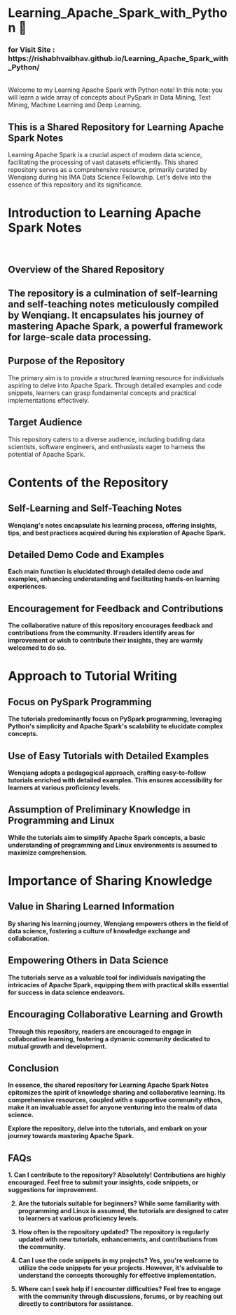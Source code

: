 # Learning_Apache_Spark_with_Python 🚀
<h3> <b>for Visit Site  :  https://rishabhvaibhav.github.io/Learning_Apache_Spark_with_Python/  </b> </h3>
<BR>
Welcome to my Learning Apache Spark with Python note! 
In this note: 
you will learn a wide array of concepts about PySpark in Data Mining, Text Mining, Machine Learning and Deep Learning. 

<h2>This is a Shared Repository for Learning Apache Spark Notes</h2>
Learning Apache Spark is a crucial aspect of modern data science, facilitating the processing of vast datasets efficiently. This shared repository serves as a comprehensive resource, primarily curated by Wenqiang during his IMA Data Science Fellowship. Let's delve into the essence of this repository and its significance.

<h1><b>Introduction to Learning Apache Spark Notes</b></h1>
<BR>
<h2>Overview of the Shared Repository<h2>
The repository is a culmination of self-learning and self-teaching notes meticulously compiled by Wenqiang. It encapsulates his journey of mastering Apache Spark, a powerful framework for large-scale data processing.

<h2>Purpose of the Repository</h2>
The primary aim is to provide a structured learning resource for individuals aspiring to delve into Apache Spark. Through detailed examples and code snippets, learners can grasp fundamental concepts and practical implementations effectively.

<h2>Target Audience</h2>
This repository caters to a diverse audience, including budding data scientists, software engineers, and enthusiasts eager to harness the potential of Apache Spark.

<h1><b><b>Contents of the Repository</b><b></h1>
<h2>Self-Learning and Self-Teaching Notes</h2>
Wenqiang's notes encapsulate his learning process, offering insights, tips, and best practices acquired during his exploration of Apache Spark.

<h2>Detailed Demo Code and Examples</h2>
Each main function is elucidated through detailed demo code and examples, enhancing understanding and facilitating hands-on learning experiences.

<h2>Encouragement for Feedback and Contributions</h2>
The collaborative nature of this repository encourages feedback and contributions from the community. If readers identify areas for improvement or wish to contribute their insights, they are warmly welcomed to do so.

<h1><b>Approach to Tutorial Writing<b></h1>
<h2>Focus on PySpark Programming</h2>
The tutorials predominantly focus on PySpark programming, leveraging Python's simplicity and Apache Spark's scalability to elucidate complex concepts.

<h2>Use of Easy Tutorials with Detailed Examples</h2>
Wenqiang adopts a pedagogical approach, crafting easy-to-follow tutorials enriched with detailed examples. This ensures accessibility for learners at various proficiency levels.

<h2>Assumption of Preliminary Knowledge in Programming and Linux</h2>
While the tutorials aim to simplify Apache Spark concepts, a basic understanding of programming and Linux environments is assumed to maximize comprehension.

<h1><b>Importance of Sharing Knowledge<b></h1>
<h2>Value in Sharing Learned Information</h2>
By sharing his learning journey, Wenqiang empowers others in the field of data science, fostering a culture of knowledge exchange and collaboration.

<h2>Empowering Others in Data Science</h2>
The tutorials serve as a valuable tool for individuals navigating the intricacies of Apache Spark, equipping them with practical skills essential for success in data science endeavors.

<h2>Encouraging Collaborative Learning and Growth</h2>
Through this repository, readers are encouraged to engage in collaborative learning, fostering a dynamic community dedicated to mutual growth and development.

<h2>Conclusion</h2>
In essence, the shared repository for Learning Apache Spark Notes epitomizes the spirit of knowledge sharing and collaborative learning. Its comprehensive resources, coupled with a supportive community ethos, make it an invaluable asset for anyone venturing into the realm of data science.

Explore the repository, delve into the tutorials, and embark on your journey towards mastering Apache Spark.

<h2>FAQs</h2>
1. Can I contribute to the repository?
Absolutely! Contributions are highly encouraged. Feel free to submit your insights, code snippets, or suggestions for improvement.

2. Are the tutorials suitable for beginners?
While some familiarity with programming and Linux is assumed, the tutorials are designed to cater to learners at various proficiency levels.

3. How often is the repository updated?
The repository is regularly updated with new tutorials, enhancements, and contributions from the community.

4. Can I use the code snippets in my projects?
Yes, you're welcome to utilize the code snippets for your projects. However, it's advisable to understand the concepts thoroughly for effective implementation.

5. Where can I seek help if I encounter difficulties?
Feel free to engage with the community through discussions, forums, or by reaching out directly to contributors for assistance.
